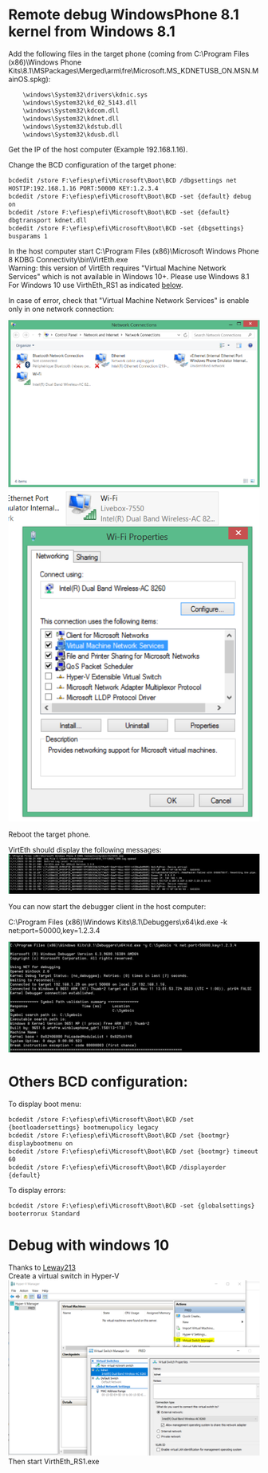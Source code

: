 # Remote debug WindowsPhone 8.1 kernel from Windows 8.1

Add the following files in the target phone (coming from C:\Program Files (x86)\Windows Phone Kits\8.1\MSPackages\Merged\arm\fre\Microsoft.MS_KDNETUSB_ON.MSN.MainOS.spkg):
```
	\windows\System32\drivers\kdnic.sys
	\windows\System32\kd_02_5143.dll
	\windows\System32\kdcom.dll
	\windows\System32\kdnet.dll
	\windows\System32\kdstub.dll
	\windows\System32\kdusb.dll
```

Get the IP of the host computer (Example 192.168.1.16).

Change the BCD configuration of the target phone:
```
bcdedit /store F:\efiesp\efi\Microsoft\Boot\BCD /dbgsettings net HOSTIP:192.168.1.16 PORT:50000 KEY:1.2.3.4
bcdedit /store F:\efiesp\efi\Microsoft\Boot\BCD -set {default} debug on
bcdedit /store F:\efiesp\efi\Microsoft\Boot\BCD -set {default} dbgtransport kdnet.dll
bcdedit /store F:\efiesp\efi\Microsoft\Boot\BCD -set {dbgsettings} busparams 1
```

In the host computer start C:\Program Files (x86)\Microsoft Windows Phone 8 KDBG Connectivity\bin\VirtEth.exe  
Warning: this version of VirtEth requires "Virtual Machine Network Services" which is not available in Windows 10+. Please use Windows 8.1  
For Windows 10 use VirthEth_RS1 as indicated [below](#Debug-with-windows-10).

In case of error, check that "Virtual Machine Network Services" is enable only in one network connection:

![Network](network.png)
![Network2](network2.png)

Reboot the target phone.

VirtEth should display the following messages:
![virteth](virteth.jpg)

You can now start the debugger client in the host computer:

C:\Program Files (x86)\Windows Kits\8.1\Debuggers\x64\kd.exe -k net:port=50000,key=1.2.3.4

![kd](kd.jpg)


# Others BCD configuration:

To display boot menu:
```
bcdedit /store F:\efiesp\efi\Microsoft\Boot\BCD /set {bootloadersettings} bootmenupolicy legacy
bcdedit /store F:\efiesp\efi\Microsoft\Boot\BCD /set {bootmgr} displaybootmenu on
bcdedit /store F:\efiesp\efi\Microsoft\Boot\BCD /set {bootmgr} timeout 60
bcdedit /store F:\efiesp\efi\Microsoft\Boot\BCD /displayorder {default}
```

To display errors:
```
bcdedit /store F:\efiesp\efi\Microsoft\Boot\BCD -set {globalsettings} booterrorux Standard
```

# Debug with windows 10
Thanks to [Leway213](https://github.com/Leeway213/BSP-aw1689/blob/master/doc/Dev%20Guide.md#2-debug-with-a-virtual-net-over-usb)   
Create a virtual switch in Hyper-V  
![vitualSwitch](HyperV.png)
Then start VirthEth_RS1.exe

